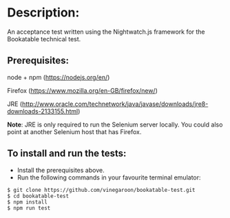 # Description:
An acceptance test written using the Nightwatch.js framework for the Bookatable technical test.

## Prerequisites:
node + npm (https://nodejs.org/en/)

Firefox (https://www.mozilla.org/en-GB/firefox/new/)

JRE (http://www.oracle.com/technetwork/java/javase/downloads/jre8-downloads-2133155.html)

**Note**: JRE is only required to run the Selenium server locally. 
You could also point at another Selenium host that has Firefox.

## To install and run the tests:
* Install the prerequisites above.
* Run the following commands in your favourite terminal emulator:
```
$ git clone https://github.com/vinegaroon/bookatable-test.git
$ cd bookatable-test
$ npm install
$ npm run test
```
